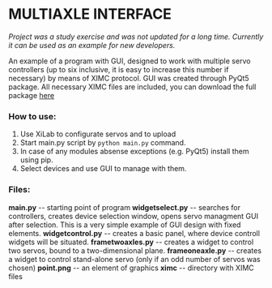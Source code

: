 MULTIAXLE INTERFACE
===================
_Project was a study exercise and was not updated for a long time. Currently it can be used as an example for new developers._

An example of a program with GUI, designed to work with multiple servo controllers (up to six inclusive, it is easy to increase this number if necessary) by means of XIMC protocol. GUI was created through PyQt5 package.
All necessary XIMC files are included, you can download the full package [here](https://doc.xisupport.com/en/8smc5-usb/8SMCn-USB/Files/Software.html)

### How to use:
1. Use XiLab to configurate servos and to upload 
2. Start main.py script by `python main.py` command.
3. In case of any modules absense exceptions (e.g. PyQt5) install them using pip.
4. Select devices and use GUI to manage with them.

### Files:
**main.py** -- starting point of program
**widgetselect.py** -- searches for controllers, creates device selection window, opens servo managment GUI after selection. This is a very simple example of GUI design with fixed elements.
**widgetcontrol.py** -- creates a basic panel, where device controll widgets will be situated.
**frametwoaxles.py** -- creates a widget to control two servos, bound to a two-dimensional plane.
**frameoneaxle.py** -- creates a widget to control stand-alone servo (only if an odd number of servos was chosen)
**point.png** -- an element of graphics
**ximc** -- directory with XIMC files

